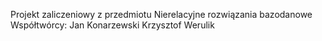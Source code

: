 Projekt zaliczeniowy z przedmiotu Nierelacyjne rozwiązania bazodanowe
Współtwórcy:
Jan Konarzewski
Krzysztof Werulik
